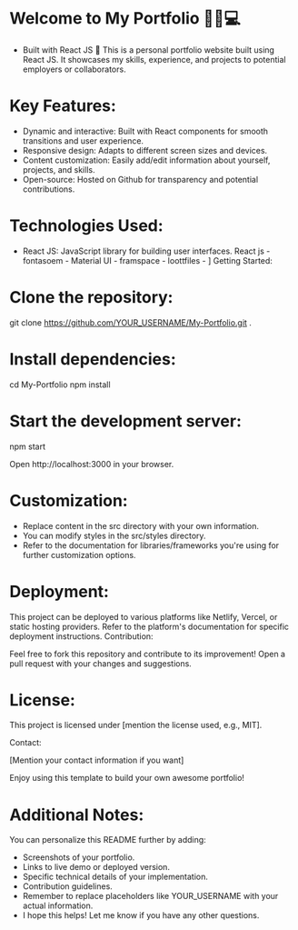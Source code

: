  # Welcome to My Portfolio 🚀🚀💻
- Built with React JS 🚀
This is a personal portfolio website built using React JS. It showcases my skills, experience, and projects to potential employers or collaborators.

# Key Features:

- Dynamic and interactive: Built with React components for smooth transitions and user experience.
- Responsive design: Adapts to different screen sizes and devices.
- Content customization: Easily add/edit information about yourself, projects, and skills.
- Open-source: Hosted on Github for transparency and potential contributions.

# Technologies Used:

- React JS: JavaScript library for building user interfaces.
React js - fontasoem -  Material UI - framspace - loottfiles - ]
Getting Started:

# Clone the repository:

git clone https://github.com/YOUR_USERNAME/My-Portfolio.git
 .
# Install dependencies:

cd My-Portfolio
npm install
 
# Start the development server:

npm start
 
Open http://localhost:3000 in your browser.

# Customization:

- Replace content in the src directory with your own information.
- You can modify styles in the src/styles directory.
- Refer to the documentation for libraries/frameworks you're using for further customization options.

# Deployment:

This project can be deployed to various platforms like Netlify, Vercel, or static hosting providers.
Refer to the platform's documentation for specific deployment instructions.
Contribution:

Feel free to fork this repository and contribute to its improvement! Open a pull request with your changes and suggestions.

# License:

This project is licensed under [mention the license used, e.g., MIT].

Contact:

[Mention your contact information if you want]

Enjoy using this template to build your own awesome portfolio!

# Additional Notes:

You can personalize this README further by adding:
- Screenshots of your portfolio.
- Links to live demo or deployed version.
- Specific technical details of your implementation.
- Contribution guidelines.
- Remember to replace placeholders like YOUR_USERNAME with your actual information.
- I hope this helps! Let me know if you have any other questions.
